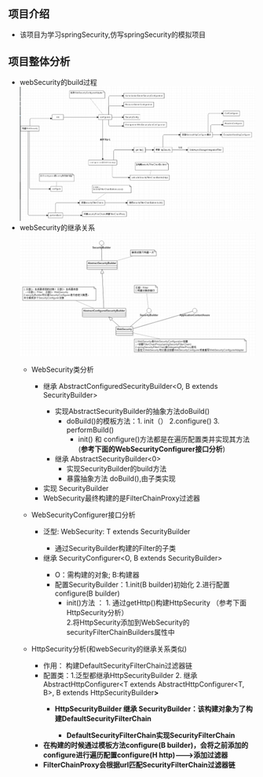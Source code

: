 ## 项目介绍
 + 该项目为学习springSecurity,仿写springSecurity的模拟项目
## 项目整体分析
 + webSecurity的build过程<br>
 ![webSecurity](https://github.com/yehuali/springSecurityDemo/blob/master/image/webSecurity.jpg)
 + webSecurity的继承关系<br>
 ![webSecurity](https://github.com/yehuali/springSecurityDemo/blob/master/image/webSecurity类图.png)
   + WebSecurity类分析
     + 继承 AbstractConfiguredSecurityBuilder<O, B extends SecurityBuilder<O>>
       + 实现AbstractSecurityBuilder的抽象方法doBuild()
          + doBuild()的模板方法：1. init（） 2.configure() 3. performBuild()
             + init() 和 configure()方法都是在遍历配置类并实现其方法(**参考下面的WebSecurityConfigurer接口分析**)
       + 继承 AbstractSecurityBuilder<0>
          + 实现SecurityBuilder<O>的build方法
          + 暴露抽象方法 doBuild(),由子类实现
     + 实现 SecurityBuilder<O>
     + WebSecurity最终构建的是FilterChainProxy过滤器
     
   + WebSecurityConfigurer接口分析
     + 泛型: WebSecurity: T extends SecurityBuilder<Filter> 
       + 通过SecurityBuilder构建的Filter的子类
     + 继承 SecurityConfigurer<O, B extends SecurityBuilder<O>> 
       + O：需构建的对象; B:构建器 
       + 配置SecurityBuilder：1.init(B builder)初始化 2.进行配置configure(B builder) 
         + init()方法 ： 1. 通过getHttp()构建HttpSecurity （参考下面HttpSecurity分析） <br> 
                         2.将HttpSecurity添加到WebSecurity的securityFilterChainBuilders属性中
   
   + HttpSecurity分析(和webSecurity的继承关系类似)
     + 作用： 构建DefaultSecurityFilterChain过滤器链
     + 配置类：1.泛型都继承HttpSecurityBuilder<H> 2. 继承AbstractHttpConfigurer<T extends AbstractHttpConfigurer<T, B>, B extends HttpSecurityBuilder<B>>
       + HttpSecurityBuilder 继承 SecurityBuilder<DefaultSecurityFilterChain>：该构建对象为了构建**DefaultSecurityFilterChain**
         + DefaultSecurityFilterChain实现SecurityFilterChain
     + 在构建的时候通过模板方法configure(B builder)，会将之前添加的configure进行遍历配置configure(H http)--->添加过滤器
     + FilterChainProxy会根据url匹配SecurityFilterChain过滤器链
      
       
                         
         
          
         
   
 